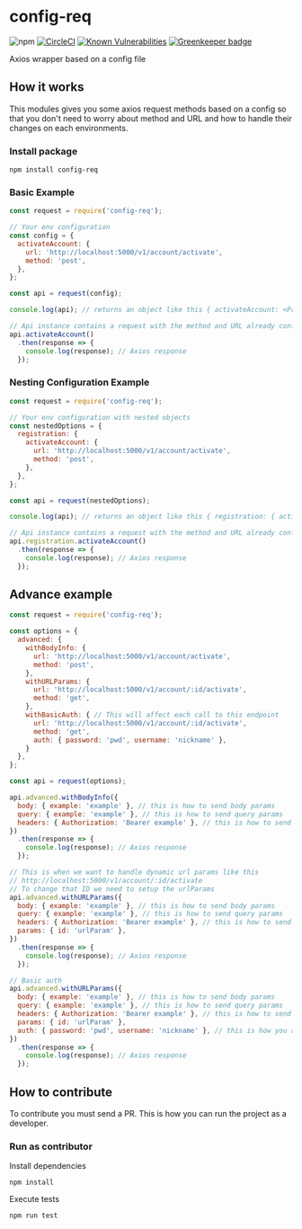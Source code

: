 
# config-req

![npm](https://img.shields.io/npm/v/config-req)
[![CircleCI](https://circleci.com/gh/kevinccbsg/config-req/tree/master.svg?style=svg)](https://circleci.com/gh/kevinccbsg/config-req/tree/master)
[![Known Vulnerabilities](https://snyk.io/test/github/kevinccbsg/config-req/badge.svg)](https://snyk.io/test/github/kevinccbsg/config-req) [![Greenkeeper badge](https://badges.greenkeeper.io/kevinccbsg/config-req.svg)](https://greenkeeper.io/)

Axios wrapper based on a config file

## How it works

This modules gives you some axios request methods based on a config so that you don't need to worry about method and URL and how to handle their changes on each environments.

### Install package

```
npm install config-req
```

### Basic Example

```js
const request = require('config-req');

// Your env configuration
const config = {
  activateAccount: {
    url: 'http://localhost:5000/v1/account/activate',
    method: 'post',
  },
};

const api = request(config);

console.log(api); // returns an object like this { activateAccount: <Promise> }

// Api instance contains a request with the method and URL already configured
api.activateAccount()
  .then(response => {
    console.log(response); // Axios response
  });

````

### Nesting Configuration Example

```js
const request = require('config-req');

// Your env configuration with nested objects
const nestedOptions = {
  registration: {
    activateAccount: {
      url: 'http://localhost:5000/v1/account/activate',
      method: 'post',
    },
  },
};

const api = request(nestedOptions);

console.log(api); // returns an object like this { registration: { activateAccount: <Promise> } }

// Api instance contains a request with the method and URL already configured
api.registration.activateAccount()
  .then(response => {
    console.log(response); // Axios response
  });

````

## Advance example

```js
const request = require('config-req');

const options = {
  advanced: {
    withBodyInfo: {
      url: 'http://localhost:5000/v1/account/activate',
      method: 'post',
    },
    withURLParams: {
      url: 'http://localhost:5000/v1/account/:id/activate',
      method: 'get',
    },
    withBasicAuth: { // This will affect each call to this endpoint
      url: 'http://localhost:5000/v1/account/:id/activate',
      method: 'get',
      auth: { password: 'pwd', username: 'nickname' },
    }
  },
};

const api = request(options);

api.advanced.withBodyInfo({
  body: { example: 'example' }, // this is how to send body params
  query: { example: 'example' }, // this is how to send query params
  headers: { Authorization: 'Bearer example' }, // this is how to send header params
})
  .then(response => {
    console.log(response); // Axios response
  });

// This is when we want to handle dynamic url params like this
// http://localhost:5000/v1/account/:id/activate
// To change that ID we need to setup the urlParams
api.advanced.withURLParams({
  body: { example: 'example' }, // this is how to send body params
  query: { example: 'example' }, // this is how to send query params
  headers: { Authorization: 'Bearer example' }, // this is how to send header params
  params: { id: 'urlParam' },
})
  .then(response => {
    console.log(response); // Axios response
  });

// Basic auth
api.advanced.withURLParams({
  body: { example: 'example' }, // this is how to send body params
  query: { example: 'example' }, // this is how to send query params
  headers: { Authorization: 'Bearer example' }, // this is how to send header params
  params: { id: 'urlParam' },
  auth: { password: 'pwd', username: 'nickname' }, // this is how you add basic auth for each request
})
  .then(response => {
    console.log(response); // Axios response
  });
````

## How to contribute

To contribute you must send a PR. This is how you can run the project as a developer.

### Run as contributor

Install dependencies

```
npm install
```

Execute tests

```
npm run test
```
